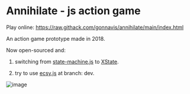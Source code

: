 # Annihilate - js action game

Play online: https://raw.githack.com/gonnavis/annihilate/main/index.html

An action game prototype made in 2018.

Now open-sourced and:

1. switching from <a href="https://github.com/jakesgordon/javascript-state-machine" target="_blank">state-machine.js</a> to <a href="https://github.com/statelyai/xstate" target="_blank">XState</a>.

2. try to use <a href="https://github.com/ecsyjs/ecsy" target="_blank">ecsy.js</a> at branch: dev.

![image](https://user-images.githubusercontent.com/10785634/118347405-b6f14b80-b575-11eb-9269-38ef89051949.png)
